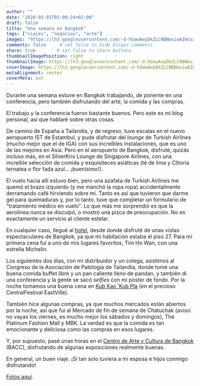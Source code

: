 ```yaml
---
author: ""
date: "2020-03-01T01:00:24+02:00"
draft: false
title: "Una semana en Bangkok"
tags: ["viajes", "negocios", "arte"]
images: "https://lh3.googleusercontent.com/-d-hUawAepDkZLCNBNmxiwAIWzsa6ZhmjVhOrRhm2oi7Ha2-W6vBVjhHlF_qAeycaiPnv20-DwZ6y4ChIyPj7cm4kuKoMAAhQvCU_GIu40Gn6eG9t9fRe6L5yOaJRDuQutWI5l8K0HQ=w1920-h1080"
comments: false     # set false to hide Disqus comments
share: true        # set false to share buttons
thumbnailImagePosition: right
thumbnailImage: https://lh3.googleusercontent.com/-d-hUawAepDkZLCNBNmxiwAIWzsa6ZhmjVhOrRhm2oi7Ha2-W6vBVjhHlF_qAeycaiPnv20-DwZ6y4ChIyPj7cm4kuKoMAAhQvCU_GIu40Gn6eG9t9fRe6L5yOaJRDuQutWI5l8K0HQ=w1920-h1080
coverImage: https://lh3.googleusercontent.com/-d-hUawAepDkZLCNBNmxiwAIWzsa6ZhmjVhOrRhm2oi7Ha2-W6vBVjhHlF_qAeycaiPnv20-DwZ6y4ChIyPj7cm4kuKoMAAhQvCU_GIu40Gn6eG9t9fRe6L5yOaJRDuQutWI5l8K0HQ=w1920-h1080
metaAlignment: center
coverMeta: out
---
```


Durante una semana estuve en Bangkok trabajando, de ponente en una conferencia, pero también disfrutando del arte, la comida y las compras.

<!--more-->

El trabajo y la conferencia fueron bastante buenos. Pero este es mi blog personal, así que hablaré sobre otras cosas.

De camino de España a Tailandia, y de regreso, tuve escalas en el nuevo aeropuerto IST de Estambul, y pude disfrutar del *lounge* de Turkish Airlines (mucho mejor que el de IGA) con sus increíbles instalaciones, que es uno de las mejores en Asia. Pero en el aeropuerto de Bangkok, disfruté, quizás incluso más, en el SilverKris Lounge de Singapore Airlines, con una increíble selección de comida y exquisiteces asiáticas (té de lima y Clitoria ternatea o flor fada azul... ¡buenísimo!).

El vuelo hacia allí estuvo bien, pero una azafata de Turkish Airlines me quemó el brazo izquierdo (y me manchó la ropa ropa) accidentalmente derramando café hirviendo sobre mí. Tanto es así que tuvieron que darme gel para quemaduras y, por lo tanto, tuve que completar un formulario de "tratamiento médico en vuelo". Lo que más me sorprendió es que la aerolínea nunca se disculpó, o mostró una pizca de preocupación. No es exactamente un servicio al cliente estelar.

En cualquier caso, llegué al [hotel](https://all.accor.com/hotel/1712/index.en.shtml), desde donde disfruté de unas vistas espectaculares de Bangkok, ya que mi habitación estaba el piso 27. Para mi primera cena fui a uno de mis lugares favoritos, Tim Ho Wan, con una estrella Michelin.

Los siguientes dos días, con mi distribuidor y un colega, asistimos al Congreso de la Asociación de Patología de Tailandia, donde tomé una buena comida buffet libre y un pan caliente lleno de pandan, y también di una conferencia y la gente se sacó *selfies* con mi póster de fondo. Por la noche tomamos una buena cena en [Kub Kao ’Kub Pla](https://www.kubkao-kubpla.com/index.php/home) (en el precioso CentralFestival EastVille).

También hice algunas compras, ya que muchos mercados están abiertos por la noche, así que fui al Mercado de fin de semana de Chatuchak (aviso: no vayas los viernes, es mucho mejor los sábados y domingos), The Platinum Fashion Mall y MBK. La verdad es que la comida es tan emocionante y deliciosa como las compras en esos lugares.

Y, por supuesto, pasé unas horas en el [Centro de Arte y Cultura de Bangkok](https://en.bacc.or.th/) (BACC), disfrutando de algunas exposiciones realmente buenas.

En general, un buen viaje. ¡Si tan solo tuviera a mi esposa e hijos conmigo disfrutando!

[Fotos aquí](https://photos.app.goo.gl/grdMujQEjMgb44gn7).

<script src="https://cdn.jsdelivr.net/npm/publicalbum@latest/embed-ui.min.js" async></script>
<div class="pa-gallery-player-widget" style="width:100%; height:480px; display:none;"
  data-link="https://photos.app.goo.gl/grdMujQEjMgb44gn7"
  data-title="202 new photos by Jorge Cortell">
  <object data="https://lh3.googleusercontent.com/2zhCLtqKZr5gPHtfgBr7K5vHgjNICy5vwiZlXBWNYwYECVLVoxfUvcsBPZZmiXDWjh6PdYyFmoP1g9O_MUML_Vw2jXPu1Bxvcukn2HZ0ptHvbqC4RJ9DX9K_Wa_361Pc9dnuNQZ_kCA=w1920-h1080"></object>
  <object data="https://lh3.googleusercontent.com/nRMZZzMR_ZEVALcC7IExCTu0gutSadzaAbiwsrMMiR-GMHKnh9TpeGyyVyAUoAJpnOE8DSFmYxeMcaqciSobDsp7bBPT-7T42hAnh94Ge83-TTUbkkBbc0JPCzUb3or9scAaWdBXRwU=w1920-h1080"></object>
  <object data="https://lh3.googleusercontent.com/G8LHvp8SYt3803UnGAf6EqVktIBuT0vPH6x41-ETZ7gdcfvs93REcLjqTMQQKvJFLKAwZFbO70hJnvlaZhYts4H9U3W0jzXAIVzUCVZm91PnxfcLrSyRA_hyuI0SYYvae9ifjKEhyrY=w1920-h1080"></object>
  <object data="https://lh3.googleusercontent.com/SkOUHPxBIuI9PkckQwBccLNqKj7Irex9UkKiasad7H_hJNB2iRmNLGYViF4IGFsX2SjIyNXBfmkfoTeTQ2griOSi0ULMwW0qooaF7vL422uMckSl6CoKdyq3N64D1JQKlS0iIUmEwMQ=w1920-h1080"></object>
  <object data="https://lh3.googleusercontent.com/H4nRBvrF6M2bWj6YhsLHanO_nzaqVrzv48pwSBe1PRv1f4lcld6bjwl1Gd3vdcLJuiYavfF0KDuXsRvkig5Iv1XzBVMcdjqEcHXylTfCOVTkZMWDcNRhCv2_IgXGcnt5bf0C0YalZ44=w1920-h1080"></object>
  <object data="https://lh3.googleusercontent.com/oVab9RU-oYl-DzuOHuqUUON8xNdRz3ZiwcwE31-8DVnBqxVL1bYp5b3foYHzR9NH9tSN9oK1YzF_v8KqqxnYpkDjcCyaQGZGB9d--5MQoSZsHPg3Olmlom742xRBO8KroLmSHKYZE8Y=w1920-h1080"></object>
  <object data="https://lh3.googleusercontent.com/bVt1nZp198zpS5RF6FnNbHFULyDJw0_QwPcqiGsgtr7O_YRb0T-nXpk5yOIp53L-wBzPHKIwlAj2FdHIC0U20o33g-GHEzqckXZJknmLAeuMk_f3fxa4uDETU0fr65RRtVqHFDiKyOo=w1920-h1080"></object>
  <object data="https://lh3.googleusercontent.com/2oFSHtsL325GuKrFrzOq20gy4-zsAxq3917dGI_6q0carmhK0pGLgm5xoqRKsHnhdFb8LW8HKEA19aQ7amVRD9qy7H20p3JZFL_aFxnypA_6vZIoMfGP08pFEWRlFgT_IEUlKesH9-I=w1920-h1080"></object>
  <object data="https://lh3.googleusercontent.com/cE53-5-imxs7sOu3cmoLrxz4nNYgpDfS-EizEbPICEqAWpQFzjnM9zjG0DJIuBCGuzwe57DOZ5YjEJtuNLQNuC8-6o0R6qQFo69JC9bX4GGqxYXyYu5-n4mnhErHEHv1ry2oGM25VC0=w1920-h1080"></object>
  <object data="https://lh3.googleusercontent.com/DfSUBi1InGLRhJM5kSXesRFbF6sfp_Kiz5ANu_jybMAuHP_TTB2k288quSBkfeRLVIo8Jw7gmvsIL_6abS3XKZcnJtTFmim3g3GDoVMjyKNRRJXZ5e6xAXjwsZddOLICFTJLK80OVns=w1920-h1080"></object>
  <object data="https://lh3.googleusercontent.com/05ufa82R3iqNwKVqm0Dj0hFQABO4wshSaH7ew0YIjUF-F0Q6FVubn3wkdA_IMqMmPr8YuCvetBuvkwefnwJvPnxIfKxtm46sbj1WlOBfZIGKLkyyaXPobjajnUWNBKmBdDtLqfxwJ30=w1920-h1080"></object>
  <object data="https://lh3.googleusercontent.com/nlBQJBOHxxgq0kx7g_U8UZtdCQFSiWFncAs4iyJBboB9kQALYn3XJPf4G87_A3FsYFHWIz7UEyN7tgG-0DdLhVnN1qGVwXvpfddzrZtYNFpXfgsL4WCC57Z9CcER31rxwEAF5hIB9Po=w1920-h1080"></object>
  <object data="https://lh3.googleusercontent.com/bbUVK4nZvsdSJX6ryifHnQPAcbKRwSmSmOsSLuLzbL0N4dEDh0tpDDLXCdthoLvX8qEc7aEpsecEW1HImLdQw8RMysR99RzvNJAUuiE7pyAIjxz0luMiodRvw0Hs8CYDS5dq0vtc5po=w1920-h1080"></object>
  <object data="https://lh3.googleusercontent.com/iZOHFN05UMD0inQvtsEbKYY1e_9QVz-dSk_mMnByc1xRWI8-W_GTplBvzxseehW6qHjWl2jEBoUzm5ZCitLTuUj1YuN6RS8aRRfsonBWBMOnkXvlIWWEyMQxPfhxlqjIX3HQdpxV-PU=w1920-h1080"></object>
  <object data="https://lh3.googleusercontent.com/9MPMbcg-DuIEjv4NBLaI3wZlplq8a_ZbI9Z8SPx65zbEweBsdr6CiM-igQS_DLxOpwBlv1v_l27b6VTWiWhwquJVBYj2te-l8ctgt9CTQQJ6fRxQbVkNgeZV10dQfKakJ1vH0EzZwzY=w1920-h1080"></object>
  <object data="https://lh3.googleusercontent.com/K75sg3p0ThcN6sIrfFXBgW8z8R9vKnu4g2_5w3Q89Z_ZrrtvYK974YrzuTkiTDUh8gtYStTWyiKGmneDkq42CZJat9ZxqqaAnAbWfpt43ImZGzZYBmdnqZuXSbX8coMGPpBmbDmcwwk=w1920-h1080"></object>
  <object data="https://lh3.googleusercontent.com/lGFLZuPSRW6KztcWk_AtgsUPKfWYD_u10kv7qDrqNm_vif9s6mC4zvqgpzhFtpXozvvMo9wXu3K_ClcYSpN93dthgWHESTtTj4vYGa_0xXaY0u8WxIkOu-JD1I9FnEg0avGHy9wRqHM=w1920-h1080"></object>
  <object data="https://lh3.googleusercontent.com/qSPkJvp1ZYQIn_h7slaqVwUnoREd6RLDHk9pfIwJmcIXDDFwul2NxWWUrH9KjzQgzY09HdCsKBGOnzGka3u4I4B8QoylObNxXwROk-qBHLPCpCZkKhlc-DUw-ne1yjX9PEJiiyjO3nI=w1920-h1080"></object>
  <object data="https://lh3.googleusercontent.com/C2rQTs47ErCn9yaUJVIgYKysfmUYv6zrOcnmAU2kV7rybG8N3k-0etvqALbz9IaXFzdjq57_fZoRO8TGtD2f4cpYMyPn0-NVbU8L8HwmFapYFOgDS20oCrigFe58jw_Eif0zbMF1lp8=w1920-h1080"></object>
  <object data="https://lh3.googleusercontent.com/oaReELjQEB2kXgOElShWYWGPpT6AWPX_n_-X4Gqdu_lDWtTqAIjScymc1PiAVLHvk5Uji2g1Ca2LrDJf534bJ0rGKfiyFcjRsj2AVlaYX7pKlYD7cmzdw8vK3k_1WHKDTEdT2EU7J8o=w1920-h1080"></object>
  <object data="https://lh3.googleusercontent.com/HTRX_nUqbQGemUn5BX9ehHSQ34PPvb_j40ZUIPUWWPwjOTuor-kWF6Y626Pbu4qgey8PZJVK5_Zh_aObPqgXYdvc-uFxEZCTHEd9RQ3b7kCb6ih0zW8B4dgRPRYtno0Qd4XdtxvvLVk=w1920-h1080"></object>
  <object data="https://lh3.googleusercontent.com/xsMZzegTixIBuSU0OweBzPqXdrt_baei58GPsptU9OEsrTr3Xna3-XcKkfVFCBX-kzWGs8JZylAgpSnGjwxgwX6fyE9U43kgI5bBkqT8GauVD2eBICDAXfe3tQtMgTsaFAFK7e8M4KI=w1920-h1080"></object>
  <object data="https://lh3.googleusercontent.com/WVKxXEsyFtk0N5U-hKs_pIkGiIiyrWzPhf9AnV1OMesQ7UaVW4tIY4_p-R8uyitxziguUZPEBkpip3iAh1iEDMmyIe4AJBMG05ko8wQc-gmIYN6pYAYvwKTdnMirLy_KHX_-Id2VIjQ=w1920-h1080"></object>
  <object data="https://lh3.googleusercontent.com/Xu7SoJ7vYXOYyfU_0Av8qiUS7cqJw88iIAqbXDJ6cIABzgNBiVmFvjnEOZ6H8_URnwN30iYkFnFYOdKWQBZiCsic0oBKW2PUhLlVem4hHKkiT5d7uCDky8G_UEBO05qxmbf6kI-Gn5k=w1920-h1080"></object>
  <object data="https://lh3.googleusercontent.com/kt0VAfO-i4NB5cfI7aEM5m8IguTsfDQLEtDJyLiGvnKwXCoNhlJKw2e8aRoC3hjH2waaXn6qi48uA8Xk5Mjo8CfVD1h9Yiijy7j8xkD6UZcf-mBEdpu7uaUgo5sBimERhnMQcuHfqJM=w1920-h1080"></object>
  <object data="https://lh3.googleusercontent.com/FX02ZYNoW-oHOJ9ptXL9DAlnN2onhZ5dnNw74mo29YNsyX7bSjrYLWnnXtd8ReBA7QmSpNTivZFmYLd3dcVDw8fln7p70kFEa1xyH8gAVCcG9XBl1EZjUF2Cy-6OepcxCml4R__u1hQ=w1920-h1080"></object>
  <object data="https://lh3.googleusercontent.com/PTuNzfyYKEhZPYGOKkSdfcfYiRtYsxw0H939Bns_hyUXWdWYBkleKapCdenuB-LkhAYiosEvrNKSM7c8QEw0zyYITAhvcO2BMYgm0bOEJPUNULHkMqcfR40ySIk2oCrBfG3Re3Z5r-g=w1920-h1080"></object>
  <object data="https://lh3.googleusercontent.com/W7MwnKTLuN-gYV1CQDzyjDEx1xkoOQvm7dmdOQtbZPiJe7P4NzkWExxq5CyW9HDAJUmGbLx1Vaz0KrdbeNtGT2J-GmS1tw5Tm2uRbHNgrhAbGBaArhnWJrczGfwYZIAJtmxndoeMQCE=w1920-h1080"></object>
  <object data="https://lh3.googleusercontent.com/yESmDpdkgbtRNnjdcDbhzFx8a1BqTvXf5FTvwhl_rbYsPAFdAqOYJMWAl3x_5vP9IVouWSlxY7YCUG6fKjwhpgU9PzQe35a_6THdWJP1iqyYvheQFuXJPeDvcClGn-uYKVzj1zfxX9s=w1920-h1080"></object>
  <object data="https://lh3.googleusercontent.com/NjK18eg0zuQ2DhBEHkLK2V0OM6XhEhAvtFVC9rTvFmugEuz0FS-cnFc5SQ6idY-_v4xu3k430DYGNRdKket7CnMBh28QkZ0IRIT7G8KQb39UG9nIE0TGw9ppVhGoScbHlAjkYPLxSEM=w1920-h1080"></object>
  <object data="https://lh3.googleusercontent.com/-A-UXn_qeI3OsWqCDeCTHTXZg1-5Q4bd7ZBBbe_DKo1TWoCHGxxUMNdFWojDg7tezAuwLBhfkbS6Her1vlW8Q_fI4BGOxMsQUAVUlbnbsCmQLVcHy_aVoarU4nDmSKeE3LSn7X9rgrQ=w1920-h1080"></object>
  <object data="https://lh3.googleusercontent.com/Lg7S8o34P2krS2-MOxw16KkcOnIPXJrfJvicYePlwn7kUD2G_F1FQfpGTGWThal0Dehg5POhfKyRK1GIcLDoxD1f8kfXOGZdI_J_AXBaycdDhdD1ikWPJNFElI9vMb8zqPz4rPvXqL0=w1920-h1080"></object>
  <object data="https://lh3.googleusercontent.com/YkH3-jYb84D6U6IwhmO8e2fMh3JgY1sEJZEEflR7T2w1ERrW78jjN2HPXduIVJX4MLbJfxF0FX98__7sxWTnhlOlxiajCG0KxBZ4GaK3pNWa59K8uAOc0XIgsVRLCECwiOvrkOb3_1E=w1920-h1080"></object>
  <object data="https://lh3.googleusercontent.com/v1ltTwrvB-J1u2NfioG5OKcNBmI6qmESxAcQVN_PCKFEE2xDZH4Llfk0f2ESVfYIc0D3vzaAaEqWIO7kpE1jDGDOoLe7R3z9Yc07Zv-Lk9FxQbcovHQRNddBvddKCyUWmiIXUzEUSpU=w1920-h1080"></object>
  <object data="https://lh3.googleusercontent.com/l3rvzzzWZ0PaBAQvBeCaptR_RPWVVT650IPOlBVRQPkid7orJN2_W0lD5jpccbJ_BSNgjXR4KVr6BiHtjuQy1I4tmnmXo4-TxqfTRcaw20uIun3qFW4OphrgjBGF6uzT-GTCQUX5Szc=w1920-h1080"></object>
  <object data="https://lh3.googleusercontent.com/Vy6q_TS3hu8d6bar55KsoT9_e1wamAdWT1VnBUDJaExAvDNb81iY95q4buAlP28HgoqphFxDI1e9Ab4uHZe4gnyKj0mIfM7NZmxcoaDJNRQ7JVSqIowAOrnmEVxLeJq_bHyOMKnVJjQ=w1920-h1080"></object>
  <object data="https://lh3.googleusercontent.com/J_kcB_rdmIE_cJFuxqAo1mz2cdgIVWsB_4g4VjWT8vgDqksluFuviV8_-os1sRMxdhj9zNpFD6jhHiH8O2P6GYXP_-RCUhqgqnGbGHbLZK6b3pkDvWLa9FsjLyp4KQNQNzqkgQxXB1A=w1920-h1080"></object>
  <object data="https://lh3.googleusercontent.com/V-GW_T-Tb1YpNFuLRX_V-kpOpztbe_RgPeew6eadSFTZdX8fmDTQReWMn0UaVO0FkQrsdFzIE3JgoSpxIbSdWduupqvReJvFCl2irciEOHfdgznXFFK4VeAqSbpKCEP3cQDekOE8gDI=w1920-h1080"></object>
  <object data="https://lh3.googleusercontent.com/NrvGYrTbVZ2psIJkIuOiajTlui4Vx_rrLs9fr9BSHU6rEIMgLB6H0as5avNYjY9b48b0RuuF6tCYtQ600mO8-8YJP-wHU6ifKHoNyQX3zOemw7aYYv8P6TrYC6eVhRuXh69bPQgCx_g=w1920-h1080"></object>
  <object data="https://lh3.googleusercontent.com/WmJT6CJOatSZ3CjlyLLiNneGiaKh1Qbexkt23HlCys6gPrlsu5E7aZPNNbg_qi7XEwDY4vEcaYsb0C-ycEC6uDdmULyVHmlL0o6k0p-x28wv4QK2SAdHU2eRuqT0y3Vf_PlKaivNvr4=w1920-h1080"></object>
  <object data="https://lh3.googleusercontent.com/4wFnp6bguxr0mdYtI269pwvDadrafs-JoJQK0eEyBFwvynrS8CMfmTm41BWOF3xz9j79WtT8hEbwzufmHGt078nMeOtTCHV-omxoTmW53vegWiR0yVXkITxBr1tCQmAaPzRMCiifMMw=w1920-h1080"></object>
  <object data="https://lh3.googleusercontent.com/W__hCP4tyEEbT7T3rTUocV8311XHjqhD-vSjSMeA7hu75ZoTw1R442yXcJk-EK63jfl3XnSxdAyFRH56iORVxxho8qUIR5JPbpfiwhYj46_dkk5NPHUxQHaDdo0-rhcTcGNDbhCf-2c=w1920-h1080"></object>
  <object data="https://lh3.googleusercontent.com/G6OAf3-HG4_SzywUhMdCoTnF5WqzW413YJrmU_b_Pry1uTVP_qLBRn8venMdyvxrd8-ZbkkpHaf4PY_abuu0ez7AP52X_MS1xkXdrLPpNkeLOqKcH8ancnAu9FNvwLpwxYwt9ac2Pno=w1920-h1080"></object>
  <object data="https://lh3.googleusercontent.com/ZkbI2JV10Dsp9dQg6ffsX7WgVxChOnplcgp6KhK2RXeN9Nc0anh8_5IgMpPB66efeFEPt5QQwmD-yEDRexw6LArKnwttp53JwC17W_i_HUIIuJmfIevgrJiny9bymE6ObALNICQINic=w1920-h1080"></object>
  <object data="https://lh3.googleusercontent.com/5EuWsB6SonUQLEh3Eilz0Odn660gtlNcP-X7uafBkC4zUyNiGqq0-lWrPQwy1LsTYBwvv3choOGXq8gYF-Cwo2dlqzNWAo2rIx75tyNJhE6K5Lpaszv8gNcKWYBG9774kb5xUdFjPyY=w1920-h1080"></object>
  <object data="https://lh3.googleusercontent.com/yr-3jd4KKwqeUx2gckuRd-kDaIJZGfn1bnqIOcbS5ko2YTcbHagcfDRXyiaJyRArpJYuD9Eo3k4mPsJ50LFxxpYuzUQ6OYd3YDjBFXtCJDG97NIYdRxgdraT7d496AFxe-xnMN9dpPk=w1920-h1080"></object>
  <object data="https://lh3.googleusercontent.com/-rDTgiPNE-Hxyh9RTupiPjcwDtBEvI6-SPec6_-SQdBSIzNhCuBglCmvCG8d6gUwS-j01SwiGqWB7ByKBOjs-zGpfRljz7t_gougY5m2RC-Q_Uf8WwWf5gBetqaPl3jsSLHY3Lxuo1s=w1920-h1080"></object>
  <object data="https://lh3.googleusercontent.com/JA8JOqf6PHvWOhvX6ajNIzDK5i82IZMUdL_38ff5HcLiwmtDcQtTopMUp24fowpjMqle-UshUJw4s6dQHErfcC_80r_hsykb_XRpnQ6cBVWy3phizj2aPz2Yu5Q7WqE-cjwwOddrI7o=w1920-h1080"></object>
  <object data="https://lh3.googleusercontent.com/-uvdUTfLIRbqZU2iJ4SjZgUWDQqCPDWydOneBaN-z973pl5ZuzyeRxX_G1cPFAiURWYQf_qHQ7HSZUGYaCUAeYH3mMvHsS4ygEuD62jPBocN6YuKDichLhxmZl7i2HnUUuZ83Os4UIQ=w1920-h1080"></object>
  <object data="https://lh3.googleusercontent.com/dj8ZxqS5G55lufc016gI_Ly-irutbLxvIEe6ijiyTafunkarnoa1b6oghXapUVkgXQRoOzHuhzVhe1F-eJkxQxGFDmD2-PYMge5nmLfMtiXsdSRldXEayqoiVpmbgWqeq_oaQ92bHvI=w1920-h1080"></object>
  <object data="https://lh3.googleusercontent.com/y26_0oZfmptB1Ll0i9KAPUy93RcCKa773KMXDyxu8T7K6U3Y2WpfU9mZUvlN2wGYptEB4BrLErliFpPnTpx8Acg3IDRz3mu2hnE10w5hUrD8C1tCEJYcvrjY-sr5xkoldZG8-xqFcMo=w1920-h1080"></object>
  <object data="https://lh3.googleusercontent.com/0mHZC3amfp6hioGUmgue6nAg9dO6i-HDk6hBY4x8V0KGfuUnzy7qPuPw8B61nAeODe9mWMncZPiIJhxjDUIk3gbl_kPaxekhqVqPo6C9MWR3eQ20TqmciQU8R2LrRjT0LlF3gO0QU_M=w1920-h1080"></object>
  <object data="https://lh3.googleusercontent.com/Ae3BGLCV8hPbvq-XaZKFElZ_CyAXp2XFUCgR1JVqCgrk2GhhJhVrCB8NOi0lgRgFOX7jYth1x-H22eSHE07RISYwWnqfpyJGx4bfUheViQd546fc3R7BlOnJxfGYj5bF1-ckTjOQ1tc=w1920-h1080"></object>
  <object data="https://lh3.googleusercontent.com/81z8xwVB1EFCiHMXboBZxmQXsgJol3L4Q35xRKPY8Z3I3Rb8i2yFIvfSaVVUk7AI8Mj_FZNgzy3cu4DXdYRhceDA0E9qXKGV0XLGMnf2i8XIm1AznAKSYk_quNuAliZrc-IfeEMGzqI=w1920-h1080"></object>
  <object data="https://lh3.googleusercontent.com/6dN_NZiOYdsttJrdGQOktj32k2KUp3UzdAFCte8PLw9GBPyN4bdWjg33xkkcdX6Khgstcon9bT-7iuevWxFA88_F7z1WuJqCEzZYDAkUNhqvvaK9Od5Z4lpifNbyvYOQSBqQsHOfKdw=w1920-h1080"></object>
  <object data="https://lh3.googleusercontent.com/MKDYVWfROVPEnFsc-VbhIAgvSmAcsdttEsb1g4tAIMfU720v9rWyShMozKG_SoAjduRGjO-yamimnAShjGojhu6MFF7Avjrc4d7JStGZXwhz78FlaBTTzRONefurD2v53xW2EKUOCtM=w1920-h1080"></object>
  <object data="https://lh3.googleusercontent.com/9lMnNEixtn3DRMOLOtJliRONQdKy5T3SF4Jbmh-mieOyZ5uQ9quJ3bMUXObHsIJArk_jFfKShp1nPxJTlf-kUOKR573Vn4t8MJlE5aKoypI1s1_bDybuIJ2zKzdCg-6v1SWEDyC9oas=w1920-h1080"></object>
  <object data="https://lh3.googleusercontent.com/zpjfuU4G9UujcabXq-fJKrHhzvBskYya7uko425f_-_K0TdXE0ufcb8tteBCXbI7dz2xH1gcQL-FNMTFp8Lnn8Q-uztvNR_5amxbyEvgvMoZGB9cwT3QGOR7fGhck4p1Ip0My9x6LTA=w1920-h1080"></object>
  <object data="https://lh3.googleusercontent.com/5ztx1WZWe1wQPDkhBGVGSMQxdSHz9cVTNqemkRTcytrUZsfyQOvHsFjivTAU5BFVaIZ9THMqX61qCS5liNJtitst6UOruL0Yz_RC82pVk9iQdmRb7S8Oilp9qG0JvvzGWMGYm5I7hX0=w1920-h1080"></object>
  <object data="https://lh3.googleusercontent.com/3PTc6Pl1-gKWpLiLQBACG_W9nR6TXggQrR7DIJJ9PSteKDqgb9RGfoDpWhPWQWiOIaKxnQwgl9ZL_jAUM7EZw9W9z_tQEpJu8lBfY7nQYQPb2vbK_jpqNOJYPdba9daNr7z67wG3UHI=w1920-h1080"></object>
  <object data="https://lh3.googleusercontent.com/9SHyGB4mD9qySSoMA9YD93lj_KHDN_E378-vHypK9hPRLsKP3rZDy-KSIfwX6C_OGcUu8oUFl083yekDa-ulpSDMz9dQFpBHWXH4nBn4JoS5lbjHEnirdpT7epAJ1DC7WYeRaCkq-VA=w1920-h1080"></object>
  <object data="https://lh3.googleusercontent.com/4utov3U9qEPz-H0RDFdjxd9iW0UwPMXhmRbk_B4eVtMGBBQASt-_9PWXqnjzsGkemQS04twBC6Eqrm7E5VAbtDWUu9EJpSuqC40lNu-W1uEac0rzzPy_40MY24gZfW6fNIf5-rGWVLk=w1920-h1080"></object>
  <object data="https://lh3.googleusercontent.com/KxuF3vIYX648mj27JCdpJIidcccyWcSZvbuBUUv52SS1JodHOdXsiX3l9yVwWZRgLJuiumPqB3WvduMVChgwImQpmV13k8Z1l2C6dP51bOQpwKWzhH2raO46dgH8EcBuRPe7-zwJs_s=w1920-h1080"></object>
  <object data="https://lh3.googleusercontent.com/Askf6k0kR6V90F2pFCzwdp9iYB-UnYofa3vnsHnEfSHdYpYcCfQBjZr7K-NZDCPhLUKE3kEPi9eKuEm-7-NSjFSc_2-IYpj4blz96hGj0zOtuYryAF0LJ9YMY7fJWr3tHnQiP76J3As=w1920-h1080"></object>
  <object data="https://lh3.googleusercontent.com/rTmEobiSmDJ4QmESzkAJQltmG7wk6luyyZnu7UNXTeR3hrAtW9DumdiY-VPuyZ-kjoayqkeBsjX93Y9CfVcdlSTP5MErs0z7Na-uVUL0IhoVIp77p168zmqYj_BIquREgRGi_93byTQ=w1920-h1080"></object>
  <object data="https://lh3.googleusercontent.com/hTjnPQTbamp9VRTF7ULD2GmDKYyNbuPsJWoBWi_pJ0ago997i0juPxPrdRq96O2feW9_dDiDk0v0EW8bhu7SbpTipwf9uofPqBek8tIZAcdgHtRii0DLwBDSGg0TWqzEl3WbiV_sJZ4=w1920-h1080"></object>
  <object data="https://lh3.googleusercontent.com/NWxD6pNzztCK5lRmH3_78v5H51Rji71XvMRXFFEHAqcvJkcGLiHZlqZQcZgPkgPJj8Ri7Ntp81PjhrczPAbC1ApnoQMoQOoZovNYK-_PQebesBhQb6T_DqmTmdL8nzUpNuGoEekfQLA=w1920-h1080"></object>
  <object data="https://lh3.googleusercontent.com/62BUDwGf90iGcT5M_scYbQU7MIGYyV8guuZtyYBxFtxPP8LU7Ljra1aLToWZL_7lAkn5rMjxjjPTS6Rm6z5anRzwttcJ0BRoNXqeZ_iruwR0gfWDqJMpXpTM0yy5lzwwavKmtJMXa6A=w1920-h1080"></object>
  <object data="https://lh3.googleusercontent.com/ZYzp5RWtf71SFU67uUqjBGLzc6cidG-S_k__0rqy6d8CUQsdzglU33L1F8it0CJ2gvPrOsyQ08hFGHXnBw5dRW3kivInMAaf-gW0jC89y6ieSL5siKisKrkMY01GZQqx7IwAjaa1Vgs=w1920-h1080"></object>
  <object data="https://lh3.googleusercontent.com/f9S-zkq1iTBZrtzJv64F19yY8UktrfrLg1yOCXQ-6UdBYXPvvw5mzO7AyYBkpv4jQ0R_ScjjvNeFzwt-u3STqMfufhlrF9rNi2t2MQ5rtJiol_wavn36AfHV4jzc5zjDg3QKfp7AWJw=w1920-h1080"></object>
  <object data="https://lh3.googleusercontent.com/q36P56WYSUGNLaMX0m9I6FNPmMEGXMODgJlQaxWvvDWEzu7OEvHSHs68wtatG79bIfzB4Nuffxrd424f9JquSitCcE3l9UwH3FvMZMFz561E7rxkMspoQEGZEDIVIwfhLgNFiYr5G0c=w1920-h1080"></object>
  <object data="https://lh3.googleusercontent.com/bB2Q9G8ID7VxQaVFoVznXkdIeI6h6TM70spbCuD6hBkAbuTtVt3fQiPWav_qoEbidBRXq6P1rc8aBaUe2x1fKccJUeLe9NchyJoYVe_mcizNQRNiIe-OtQ7V3qOb55IL8v-amGATH14=w1920-h1080"></object>
  <object data="https://lh3.googleusercontent.com/EJoTXUoSVLblUANBvTKEGKbKI7P00HEZTKKbv8WxjbXW8u3kDKeIISDqXosKesqmoJbTSd5HhH4yJbXJtsKZi1hoQUjUqirxpZ3n2QIfbFRew47V2d951PsHj0zCL3s6vTM8sR_wEUw=w1920-h1080"></object>
  <object data="https://lh3.googleusercontent.com/u98AGZL6jrY_ijpqFB37EYpYikifpSULn2WJPY17ANlDw3t3MDDv6m-naLBVwGWsxJiF5RXuOh4DJ9fjXEljSF_l3t1CoX8cO6T1yUnRixfgyHVAloJVUQSJgwNvCEcb2C8B7EBqUcQ=w1920-h1080"></object>
  <object data="https://lh3.googleusercontent.com/ZUNEV50dGCB0wL-BgFn77G4XsRpuDcliLbzvGyM5OVC1XNO6FHh_5f_dofzw_M2N5PD7-DkVncbuUYQJ3VJ3ICXJBf6DfWmQe4ENw6vyl6ZPaWMnwLvVe3P8lrbANkRM-fSVbgOZx6I=w1920-h1080"></object>
  <object data="https://lh3.googleusercontent.com/xVpJNflUy-8eSyUOXV4IddCPM4NbBJ1HkM7bS-YAyX0bXAxGcn2jIxE3REg3mLeFSXK8byJJKlA6emOtxb3uUI43oKAripn38L0zIclbkQ93SffPF24QIeUxDkdAHtJ4k69Cq2K9Igc=w1920-h1080"></object>
  <object data="https://lh3.googleusercontent.com/vqyOYcR_RxN2MLPrqjRaVGoRjolbG4wOPRpUNNIEW6-IpgNS0nDWi3nbDXgXtpVA9dpRCl-mnKbFjdSJbgL48Ene_lT878Tr5_u7xIgK0_vpXskRPW4oez9xu8vgzHGKpkWpii5xyxw=w1920-h1080"></object>
  <object data="https://lh3.googleusercontent.com/ySDsizR_aPb0wLRWWYvYiRY_YjNsuoLqbFLJZY4yuLHEtlfML9Y6FRuVn2BXdXy4YzSP_hJp-WJ8illKAR-h0q1bSAd6xn9GLGkIC_OoikegCNv_UnHxsom7w_cVBG_9kdfuUyjR5oY=w1920-h1080"></object>
  <object data="https://lh3.googleusercontent.com/qgG_ROsAXe_FQ_IvQkhoYJ8jORyrSAe-AWPZ_9cayQuy9NTTH0yk4TZ45c7ZFnXEqiMS1DiV42RfvRI-eiG7t2RlArbgta34Np7rEA07duXtCaEu6ZkKWzqrXF2O62W0VPYcw7HzM3U=w1920-h1080"></object>
  <object data="https://lh3.googleusercontent.com/Y3Xc1AAS5-GNGe6Ra5EKvtzlRGidMbry9M8RVr5rvHzSLQ9Q8tyG7bFbZ8nxt_oCHbxYKNBjbB_-ziaFGDVCSutqXPmA4WE-cwtRlozQ41qM-aZE9tBrQu23weFezbxpA6fZh1uRCls=w1920-h1080"></object>
  <object data="https://lh3.googleusercontent.com/TFxCcnbg8dS9-qfvVNJFEDMA1pd5gLaKeH3j4HcWayrJzcV7CXkTPk80QCrGPyvt0KBeaM4a_BLRZZe_9LA1KQiscRhxGBUAXiHuzX3jrplMgjlErCHoIC9XuuLyYIp-F6Ild2FyYZo=w1920-h1080"></object>
  <object data="https://lh3.googleusercontent.com/0M2mOyg6Mh7Q1D7ScWQmA_Jjzqkg7cr4HakHVYLb8JFSQqoekGz1Zr9VMOPOYPf5rqz_dcsHzqpoRMaAXSdZOOkCko6Xamcmpl5I4u9V4lAO6qeMh0nhp5sn5bN_5eseg-6P5V3B3XA=w1920-h1080"></object>
  <object data="https://lh3.googleusercontent.com/ZeR4q3l1KSK6T0x-_ULcss4vyQ8JYJ5kdA9VyAvZluhKSb9QQmXvqsbhE6HIc_SCJ6-MaZXU_O7DX18k7Dtgnmj1uMc-kn04KHnXZnisIcPY-XUYA7R45_pyuR8sS3hZMNlZeQKk62U=w1920-h1080"></object>
  <object data="https://lh3.googleusercontent.com/FLUGVRarCE3Ju2zNvyki5799FyF6ri2V1QGY70IPKsZDZZC8hXGp6CekzEoTHbDac77iVNR4RrUcJrt7ybTyZz-DBPS5O9CsCzunP12HWtuFhJzHlfuTp07mx9hxjetynbPrnR4TOxg=w1920-h1080"></object>
  <object data="https://lh3.googleusercontent.com/rbgjm5klApmGYtO-I65lkzNWuYWjE6UHgHQ5AU7RHWcullbvO9WZtC3YkXKDuS82RgxIjdwQj5LnZ7jcbbYhnELP_J8tWzh9IY3PEH3sMcqK32pkp6q61-uUb_tqp3wTJP1-IovkbJw=w1920-h1080"></object>
  <object data="https://lh3.googleusercontent.com/NOsfpVpIKjWyLpx7U8v1agDW_CEovyR5zOis8kjsEK1HWW4mJD-brSEE2enmFhuFCDj9jlBXX0SA4Qw6DlQgfBwKa_88iH7LozzSqmmwTOM0gehHQPoLOi8ropXAY1VmoSTSy5mJKbs=w1920-h1080"></object>
  <object data="https://lh3.googleusercontent.com/MeY1gOYtR1_lFpZtYajSI9i_871Pw58BO6iiF6F6ctBHz18SKCv9_6KWM5MGByhtsQ8IJcQE7h2vSwIT7k3U076djKxmeVHJQg4h8jWedI9ELdvJm-_WmU2dYcKpnAL7VAJb0yYToUg=w1920-h1080"></object>
  <object data="https://lh3.googleusercontent.com/8eJd-_y322PQlvsZlCNvyC7ZJqEeV75gY8FfNrzoaHQ5CVfUzfevaGSWZefAidzUtsK4kjGtODlc7LVBGpr0H7GNdBGe4VANcQxuKiWerOjQUhEEpRCR6yqjCQZ7peRtghbDjnE3mSQ=w1920-h1080"></object>
  <object data="https://lh3.googleusercontent.com/Br47kpYBpawJK218258Wk3kTLFjRDyA9bnDkE0hKO17ATPIa7Gf_Sm8wAKmuuG3ZkUxYQemUe980GG9lCGaZJ32uixUTYYCDxE_VmxkY3oM8JvmcIV5szZA3s7S_4TfEUYLtZT6Q3AA=w1920-h1080"></object>
  <object data="https://lh3.googleusercontent.com/XhAx_2_jEkmz8rZUY8dYNB_ztqVImbZgK6w2UbHup9twSA7hGBn_jwfgH5OiCBnHdwfFS4r7BnbYLrQhgC-vB0m8y66xP6pTQwges_pdX7ZW95jxIBW4NkwDRgRYEsr55bLm4HAirHo=w1920-h1080"></object>
  <object data="https://lh3.googleusercontent.com/_7qryVMDK2fw8DRxbIyRYwYLHYUxjg2SXnFlNK-Drsj5aogfcPkK2YGwu4DeqNelXsOZGiPrZXdiTY_mDgn_YqnJZenCZA_iEA7kUfiG5e_6wS_PjfAE74klGuutZIlJD0qMfCjEWnk=w1920-h1080"></object>
  <object data="https://lh3.googleusercontent.com/OowEVqVFRkAq3BHnlt8FE_qKHcZS8AQ4_2CLJrrXQvyzYRCfm2zINFv-qfk7mu-raPnHUrH-rB5kcJGFx1wL3UZqA1cZANBD6nIB3RVL_xnHUv28KUYrQqltk45Mtl0tBdw3uR8IcQc=w1920-h1080"></object>
  <object data="https://lh3.googleusercontent.com/gjFEVsHPo43OosRy4VMbv7znAEEUtBA521A3Sd7XLbQhzyCluQEkjSHf-8yOPoDV6U0Drp8mfI4r8xTkA32oei7hL3c3KBt_qYYB-hEg2jFvLAPJKVszhKgLvVwcXarpZaDavohhT2g=w1920-h1080"></object>
  <object data="https://lh3.googleusercontent.com/hPWzyqIwFMGqmo1Io0H_VRtx4bmI_JrxIxOeTj-XxLx8doT5MnfEplaQLqs8dRMYk11XAM1cRhfRhP-wIiO2wbwjQdg4Qw_27Gg7GE4x_HPPHxXCDbm9HMTwx8fFw9C1omEcp5giwyM=w1920-h1080"></object>
  <object data="https://lh3.googleusercontent.com/8D40TeHG0hbg3ZdAWveb6gUj9tYHWp9dISKP0-bVkYHt9xg8MIODiRNJV3hHqHoTsXGvccGNEZaLMEBw1f9-uB2NKh9x8dL_8XhZpZaeAARfu8dN1jgzG5RkPYLAjnmjtlJmDeicqPg=w1920-h1080"></object>
  <object data="https://lh3.googleusercontent.com/AWYKnMCkjydt08se7ehemeugjLn70cHHAcGv9MaHOW9iWIKmmelJiSUfl5esWot6TUeL6Tt8tURrTNaE4V8fPBfVfEImNxglNRrLpwLmDsQSWkiqxj57k82FDoPCZsKOpfrQVJ9wAaE=w1920-h1080"></object>
  <object data="https://lh3.googleusercontent.com/VzkWEkR_xptzU-TGiJlHIrnqhpsurIqXcNhIxkxsGk-vl-FztRMVf1reAEDPUbTlxFzAwT23tun_bOhzx09Iwauf-5w5M-CIy3mlQP24SoHIWOTVeFHsgxLzLvcUIig5Pi4I56kgFJo=w1920-h1080"></object>
  <object data="https://lh3.googleusercontent.com/z8Pcvx2Up7H4DwMHitOancrErBkRx85Ne2XwfFH3fRxMHvYnYVvOreOceXsbY1SZgSn54Nwi-RSgmFjjQygm5tyzOEldRWkiT_XkoW83EDGS1AMpyEifY9c8emWUGy8W89FGABz7KYo=w1920-h1080"></object>
  <object data="https://lh3.googleusercontent.com/PBnjowQUFU1sTRLE5DMgUX36ZDZ1lMk8vNQIghkGVVPhf-s5B6_owEqA3kzq-mT5Gqbz1ShI61RLscFjYE09uhE5_GkLae4I2-f5ayNRmIk445aHkcdAas3bg-ZHz8-Ni_9WPdG6YFc=w1920-h1080"></object>
  <object data="https://lh3.googleusercontent.com/yaJmijD0fUqvqV70eNDukKfDXuw6B3H4EuU1HlaV6b8dUMkdNnGVoYY8gccovpe6Ow-2K8W6y5_NIV-wxCaSNQVj5MfuxiYDmjQBCPFE162JayvZGKxsT81Y00VtjXqYcQtD6NHFBnM=w1920-h1080"></object>
  <object data="https://lh3.googleusercontent.com/2lUhAq0n29cAdvMp7JZjT4kc50oedYTw_FAeHlMFW99Oo98hyFbfcSLUat-SGOHO5fTJYcMnKRhcW1ZrwMDL3oscopJGfb-VhEm7ECeoQT04r7tBBfQZQO_e8wBq7Oamqo7t25QK7Xw=w1920-h1080"></object>
  <object data="https://lh3.googleusercontent.com/FNeWXgE7ESmqSBilu6IHuhpLTBN_E8wcRrXZ6YFjti-KmCFhkukaTnVAwsYTskYW3YLR3PBezIqXqgYVyy_H1WYyoCTRb0qCsHG69YvPdnO0HOG42hdqm2LGvDr7b5i0Ey9xuw9uL2E=w1920-h1080"></object>
  <object data="https://lh3.googleusercontent.com/BxCWjmkMlbI_4nkquys7G_i5cGIW-2L2fisTICB4FsuiNUHr7eflNTxMksSUph7XmX0kykGMOaGTOluezqEwjzCSO0n02GlJoYeYosZOPpGBECe9ChqqOCQrYFwc046ulC4UaTOWTfk=w1920-h1080"></object>
  <object data="https://lh3.googleusercontent.com/OI7uplqKZtMtbvX_yiyqlZS-He5PMi2fILSwjzWorqvMoT-5obMrxfQ4EdPQENiPg9JC2bOAZdCSvnBU5x2pwsry7O9Rh8tAwrcCOnEukY2q7BqDkFhD1KrtfcFfl96Qrar1GI4edqs=w1920-h1080"></object>
  <object data="https://lh3.googleusercontent.com/ano6FAfvGrlJO2D7hANEi4FfhrES5uqA_eUPoA7BmbYfGLTBG2HnpvWWggRUrzxFbtd5l6T6OZr8aFw5GybAt-VvXDAvI-O0tht3l0_uUDveIDycYcqTMIvUXXSAb_Pp3loI05Am90c=w1920-h1080"></object>
  <object data="https://lh3.googleusercontent.com/jgktWZV0H-gMzyk1J3y-wKRhUr0zGUFVNGevzhj8pIZurfTTerVzBg_SKrWCO4QLMBuxIpebPneDZJlcBGJDtEjtq5wsIzG1yMm1A-vSvCXhhgmNlaTEd9_IofIgZV3IhFycNZ2uFy0=w1920-h1080"></object>
  <object data="https://lh3.googleusercontent.com/u1W1xR2GfwhfvFzeXbwG1imBr1E-jJhS_QnbDGJIOzVarrRPpMpkJS0fric39weHVp1KRAnWV_X-zWs74EmgPNGfO-y0NIPIR9beKjln0LVqlar6u0adF5v4vfhELkXnVKF4YnrMbAU=w1920-h1080"></object>
  <object data="https://lh3.googleusercontent.com/bL1h5q5tU6pKGXFhL2miSy31t22Cxe3MP8k0Jr7yckdCQ4XpTL3evh2dq4kjml0S-R8S1cILAIfgFOsIBsVrWRk4j0Bo5uslQxDXEeVXo0FtQnNFr1yllMMkdYaImBSbfjFb342lw8U=w1920-h1080"></object>
  <object data="https://lh3.googleusercontent.com/u3A8JiTHPt-G3sdVVBr_07Oy4KAKCWzqE7S7Nl1_a76RmfSUzeRXgvKrfLQ-yz9155dTa13flxVKEyrlrsmJeiD7OeQ8c-TOCdMnJwI-HwcLqe2qGlCf3cIKIVdV4PBssCkBWAAicks=w1920-h1080"></object>
  <object data="https://lh3.googleusercontent.com/PgzaE3XKb2NNYKOs-xZSmFq8AFPnzovqf6PH0C_tXNOTTtu4yHrH34dJhB3oDIAEOV11YNFR1HVpsQH9KZUEuP9fM_Xto7xwynTbcnW09mlR9NvPKYLATeIzRTCPny7uWopFHneFAa4=w1920-h1080"></object>
  <object data="https://lh3.googleusercontent.com/BcXNBejcEWumoUS3Xere4PmAC_3Xla5WdBcRt2_QUSg_QTNXDs2VkklmzOzA0bOvMXZ_BL1dQZtB5hHAAQT84NCK4W8lCdH3hNAGF_u9AHztgNqCjQOZWM5NtTFZkVLP5V_L2a6I-m4=w1920-h1080"></object>
  <object data="https://lh3.googleusercontent.com/W-FOeB-9edEJY9gfAyp_PAlXc197YvssN3DmCh5FHQddctoTxq4VYJz3SedWVQmBUUAUe2KIWGsbNIQPRihhYls3yw1In2VNhDNe3nYhPlr707njkdk-Q74aHYRSev-bDzBoX1H1tQ8=w1920-h1080"></object>
  <object data="https://lh3.googleusercontent.com/TdZjQFkBw7Mq6es2JfXApAh0DHwbJxiUaAtBpym7ho73JsluJcS6_8qwEk2F4-DgtJlNgy8MTJM9nB5phM_sYZXQuuzbY5GExzTY_kWZZ0t3M41Tq_offXSrrTBXI94TBtCKed64uVw=w1920-h1080"></object>
  <object data="https://lh3.googleusercontent.com/jVG8yfciWuekkysimU0fTaGZlMy5vzVtsiihAUt0QYprwxzDqHnXDHj4CYJIw61ASiqHcEy73PitbY9OHCU-bjK7EXh4YvNt60lKN1PIwWQ2H_ZNDU7EsGLocQ9-Bq6h0Z3bYdPAe90=w1920-h1080"></object>
  <object data="https://lh3.googleusercontent.com/2EwQ-pZrxpf_NCWrUKdsqSsQDiBBCipfZnKT53FtUVwXev5h0QFcnCwFr_d0gfZvpG_431fnpmOfWTsfC9h8VJ9bSRbOD6sCe95uQf1CsJ-FiK0oJK4DY_U3KhEB34-HHDrruprFznQ=w1920-h1080"></object>
  <object data="https://lh3.googleusercontent.com/n9JTX6UHqYty1JqIYj_NamrtDPjlAD_xAXx-zXKzQnoTOKJZH0FmZv8GbSQOtfmwL9tLM2YqWRp7cKFq3dj8Kf4RfZC3T6Rv1fuJz-r_VhBk--pITt2-EuEaJn21_pqbwoNZtVJbqr4=w1920-h1080"></object>
  <object data="https://lh3.googleusercontent.com/2u3JJ_G6FWkcn7N0lzONQ1wOdU6rCeabbLQhLCrSM9LybBHnUZ2h0Yx3MHMOx2wUobPz4bCPtAKtc7QNxpDclik9Yk5WxTJ2EVBqYT_PKVGUJPqkTPbjG-TpSaWjxdPlDvjHJC_9yJw=w1920-h1080"></object>
  <object data="https://lh3.googleusercontent.com/QrhFHyq7dMbTR_iXBZiFRLC-h2pWdZayIIZn-Yeykst1_P52_RXyxySwfujRo8dMd87J_unrW5Fb9vpKwavsjs97tYzxI1sWkehbW640ts-otxD2TkVYS0mU8KwQ4jBUmBHVkNdr9ps=w1920-h1080"></object>
  <object data="https://lh3.googleusercontent.com/xCgosFqtt-hi9Y1o4ZlqXx8hlgDJYG8p2YLthQsPi0gpnrnLJYL_UKj348ZcU9p5nVJYPhQsaaPoFfaaAMDLM7RDD42AobA-QXL0fiaGC-q7F9qLisBrM9UXuWfFGOkpZaZvEnAPSz0=w1920-h1080"></object>
  <object data="https://lh3.googleusercontent.com/KdqLUZFeiX3d0PEW9MQAEQT6W7I5Ye3Y4Sb3zf8B7S4mkYcakwLysj61zPUh5-ZxHfy9Hc7_AEV8y0AUbNUYQAaWPdgRDbuwPTFXWN27_GvMuFSeDwma0Jzt1A_OmAoflIB_qoKGeBs=w1920-h1080"></object>
  <object data="https://lh3.googleusercontent.com/71omYLHa-XE4DzKWG3qqBXh1ZF7HQ3XB7ZBc_JOCipdvchwMEozc4v-uW0qTZXSCLd4seh9UWvvFkiKx1IqSbPN2mChaZIkOPKFOLyVW4R4WDQkIZ_LRo5rBUfWxh_onZ6Usiv65eCc=w1920-h1080"></object>
  <object data="https://lh3.googleusercontent.com/ApAykLNkT9pJ2q9l03J3Iz5zQ7s_1coi6JhWOJlt1xXGKYQWCEFkOp8EpYTbAEWKBI3uIU7rjV4RWm-y3e1BjI9gPafwGZejEuzmDIhcAbEC2rDI8dID9Xheq0RLeIK_4ZFSL4jhtuE=w1920-h1080"></object>
  <object data="https://lh3.googleusercontent.com/fWfeDWJKKYHK0iAwjmktr8uEBQe7mHpTfKC3Ewg1jdFdoCpxCa3i7CP1Tq9A_MVMEbk9st_oi9bP6LRFV02TiVhqootSAFQ3z139dvj0MBuE1VF7F0Y-q8dYwnc5AEjeGCgU3GGkJds=w1920-h1080"></object>
  <object data="https://lh3.googleusercontent.com/XuqDMYkAOBxqp4XvwIL7GQ0pu32M2aECiSMrbjtDhdqgmEAAwb1YoKR72b2nvMNoKD_rRbUhbJflCN4e_zwOppqtQL02tI0sJinhowwRxv4vxMvgDXPeTab56SkPtTaYg7eV80GbhAQ=w1920-h1080"></object>
  <object data="https://lh3.googleusercontent.com/pQfP0WJD2kAvmXW0JVC_KsAACloiXg7T9E0O6ue03Kxexto3Z0Z--quFgZnaosExJKtrt0f2U0Ph9Tif2WMLMu2729badlizvdPKsAfms3as85KEN5JwLb0hZbr8-Zk-7hZ5RrzW9PI=w1920-h1080"></object>
  <object data="https://lh3.googleusercontent.com/VDeSrmgUaRGGoXp1qlL-JDwdN6V5QKQeqCraqdqsztWCJ14wDrKnsZeeYWkP6DidI6K2sVPIWDaaE3AH76_sEPGQwTHL7q_Vovspzdd3PyTuVqIzJEAZ5JGQRIa7NDW0uEwTm0KS_Kc=w1920-h1080"></object>
  <object data="https://lh3.googleusercontent.com/AK6u_scSwWUnLUSbdwubRpgdCNtfeDpABgW61I4a_y3sARAaR13Mv9ijT8lWOp2T1B8K2cgoyebflfXmWOc91PiMq6JUfYCWEgvbFv14wERTk2tAfP4fVXRSDwfjHqx1chdTButJ86s=w1920-h1080"></object>
  <object data="https://lh3.googleusercontent.com/J8t_1YRHSVjhPGgqbPlRm53rHoznSZg3DvHUfmL6S1E2lq4-QbViOX1vo2B8AOKDoz8LOrkB64yvWbtl9ZigS04hKN7U2HTqaUHyMHWCGbxt8u3HEoS6HvX2XDWqyqvDS0tYyC0nvGU=w1920-h1080"></object>
  <object data="https://lh3.googleusercontent.com/syhDuuN6Wz8wLBf427eiTMoeJg94bGU3Jk2g5J44ZKR1hdg_kZgJg1R5poAvdkDdevcafwcV6T3AVJrTVg8ID0BJItYYlecegFQbmo9ya9QKFdYk-ktvulET5Si24n1D_nIiOf-PPcE=w1920-h1080"></object>
  <object data="https://lh3.googleusercontent.com/zNvX4w9Bo2z0KsxbcdgiwM987yl-chI46VBr5a9INIr9Q6d224crTOayBq_EyYKLh8Ob-mlQwkI_ssfVnU_f5RemA7mX_9UTgTKGL3XXTMlcpZysdp7TOEgYcMUHn8CIiJH3leuUVkM=w1920-h1080"></object>
  <object data="https://lh3.googleusercontent.com/Psj-TkFcG23Q0JZslazCroGtlVEf-2iaEs_cfv0iVaRetxOAoXa7Bax4d3Y9_iNazp6GoXuzVfZaDRGyj2EIqVmNRUEg6foRyuEKjdi1yVoDZHd87Qs2wSqiyeNKFMT86hZ-Yg6ozGA=w1920-h1080"></object>
  <object data="https://lh3.googleusercontent.com/aEDIbK6Fgviasx1OrWSyLs3j6KxZKa-K5ssMoPTMm2bhaDKUGMGalZZ_jUvzc5fzTGWpJM0yZxgKoRyNhPbgVmwW1hCMClvmw7LPyC_OdNB48YtNAq9_bVtcTyZ1V-g2l09gmha4NEU=w1920-h1080"></object>
  <object data="https://lh3.googleusercontent.com/IjY1Dp8AIZcP_U29x_UE2SbPyPlyQnLR-OebzIxW0uov5BU7k1AOO-lw5NUbfQZicqwIa7fl6dit9j7h9FmeBJO-OfteBagNa4DYbud7ibbCtzSw1G5H6AOdrHKcObUayhKZb2hQMko=w1920-h1080"></object>
  <object data="https://lh3.googleusercontent.com/tFNPhcVg8whRsJHDoKXUZWQwGYsZqp6PnmO5in-8rGYX0acW415rvYx0yL1w2lA84bTqc3LxG2yjF25cYHkeqxFKalaOrRRAWWOvbhfHP1n7JXvJPW-EVO2zHc0lqBae35ylC5bn22g=w1920-h1080"></object>
  <object data="https://lh3.googleusercontent.com/cwOrmeIsJkC_tcEpKeSJcPtJGRfor3NvnoXEdwWd0DA6BC_EMXUHCdU5JVNhMTaongcoRz0he5nAt1jz8wmDShNc0UEXVl-o_KYMqem_ifyraSntyXMsiKZnELXysv4ByE9syBs_Xmo=w1920-h1080"></object>
  <object data="https://lh3.googleusercontent.com/ZOKeyREyxh-pRJpmyHIhAhjQ4an2CA_Do8L1fZBCfD5NYJOhAGfbrX2ur919wzipgpyGRYQf3GyAKk4Dg4SPRwmKzShcwNx-aze-xC2gUYCINtOBxf1zCKA9o5awr0nfWV9i4NJeDqQ=w1920-h1080"></object>
  <object data="https://lh3.googleusercontent.com/38MqOJNZmB_eTfEi1a_lNVcf2xRg4_uNHRamuN3gT9f5RDmgbaaGLwqbtuR3LXUROsY2baifbGlJ1DHOM_F1cOY7TGH7Y5D-82oCWPqMa2g52fDRyipQe2-b6R7k-eWuxY3c7h7vBMc=w1920-h1080"></object>
  <object data="https://lh3.googleusercontent.com/o_eGVGKqfeB3vU28YzwUpwkkfn9zQEKNO8IWCFmrNw328US95AFGthBu2Lqe9IV8iQSPAJCvgRO-EMVZISrvIZsDCvbIaFEkpJc3XdWEvnOflnAuWTVg8Iqx2oM0cYQY0rz0mopQgBc=w1920-h1080"></object>
  <object data="https://lh3.googleusercontent.com/uiS6cEVAxMEUnsKpGViqoHs7ItAtSxB9kKFsg5hBPIMCEaVEqwxuGXa5fjTCK5n_qM1PwcPXyiiLiYdJa8yG1DZmxqs6ZBRQm2H-DrbzCuKBDKWcJzOi_Mpcp03UnQjWSYgp68dHeWE=w1920-h1080"></object>
  <object data="https://lh3.googleusercontent.com/dkACGHaC5PPNfSzfm1OtEly4_-WQN1n9-9PjHfR6UfkykmzsJgvChbtZI1WOqCeqb0P9LezjidGo3eg4agEZSfU3Zslje1qwulubLH5us-yMPvE8UiJcgXi4ueCQX37O6rsszhKvIOo=w1920-h1080"></object>
  <object data="https://lh3.googleusercontent.com/Dys-i3K7IHzZZH_StmgBG4p87iUwLfiWB_a376AHImcdCeF0g93mvj5KsMAF70F4Ot3cNZrCB9mHRKpYMYMpNyxKfB2dgf9TpqzOLO6t6Qc29jxk1eeyezMCAhp3ndV3l52PPf86D_w=w1920-h1080"></object>
  <object data="https://lh3.googleusercontent.com/gzAAiJYGiHV04VN-yXOWBmRHdXz0jr3FzT23Z22VoxrwbgRb-d3ogMIb-tnhozrNAtyuXiHJLQffd5njRf8JqNlyithLiOSL9CHhuSSWDgcuZgiIH4B76Np0ONs4z2KU-lfuHFuEw_U=w1920-h1080"></object>
  <object data="https://lh3.googleusercontent.com/Hyrdiun-bkKUwOVnYGjGkJeGSjfI-lzbLUMtDctb6ROaCZpby6bpW0tEV1eNpnXtaJ_FAAMGRlmBAe--LT7kESbrr-QF_Sl4ZJtWQiirbNmk-GSvoEFPgf67lcUhUDwOpKrr1dhsQok=w1920-h1080"></object>
  <object data="https://lh3.googleusercontent.com/HB-Q-7iKbu9Y-e9EYGG8SfB_vhTrDLKXkgDj35D_ckxzFagYum9dMyTs_lTosn8mzmjDY8NuNQNmw-7CVdA5ipiDHAttszkXQ9HdAvQJYzqb-O3bBnxHXLXarwzAWdxn44vXHn6dnBQ=w1920-h1080"></object>
  <object data="https://lh3.googleusercontent.com/EoHW-qoCh7cD63z9KRXyKM4AqT9x036WMRalxXH8qonAM1gR2DU0PqU118-EtdQKiLrSHzEXCCFEqn4jnf8_toUmliGO3eWM7mLav5cJ2gF1DOz0F5UL5Y8IuT503Q52QjNIBHh68rs=w1920-h1080"></object>
  <object data="https://lh3.googleusercontent.com/p-5bcrWDvmzDmP8bT4XeWCE44-voEwjIGqvMg8p2LVEcI6loI2EI5rv0x60KYjRelviNrNeR4MwX98aJ7tukhVJWlZJXbViQ7DYxGKsFIX0c1bBqOWYC6C6cF7_dQiQLQanbH4G2xvI=w1920-h1080"></object>
  <object data="https://lh3.googleusercontent.com/sJTiGrPI5I-oYf4ZUVC9Li6pXzAfWk8wLBfXks856Ll1XHo_J7PyT1KfCrIzngDwELgon-ZCps843heKeGSoCo4smZWDYQplCvHjCX-8LTmFmhC-5VfFPKfldpxNzSTzw9RpGJbN7w8=w1920-h1080"></object>
  <object data="https://lh3.googleusercontent.com/oW0u5jewayih6s-IWTD32IzZncbEuk5R8u9hnoLGWfxOIb82pXXC7OT9WNR3Kz6bDqaqM2gc0nRkTeYlF5nVTgQnp_r16sPW7EKU0y1NzWawlC26E_uUIGQw_zsOoT2HvfPWJM0LlE0=w1920-h1080"></object>
  <object data="https://lh3.googleusercontent.com/Zq6jUsDAJmGImigdOcmCow7cAXXWLQ_PeF9pJtWYgGqq0tn8Dx0KxP2d8T7adESondP-rAzWQeUrnT9yIEh3jFR9qeZiBXfMTDGlnC8z5yd6wXT62uXWEh-BRiofOHqlGC1Fz0aCxcQ=w1920-h1080"></object>
  <object data="https://lh3.googleusercontent.com/9_6fGMDg-iagRH2n7KLkyzo6EofpYp7iVths5iQBYpVjFM01_IRR7pFnA7P7o-KrLGXvLx_wAwHyR157Uo6OD7_YSXZYu306Ioyih4rW0hg8MD-TGKY56lUEnGYU8-7N09NPEi_Rifw=w1920-h1080"></object>
  <object data="https://lh3.googleusercontent.com/TZbuSO6NxCfbcVWjNwKpPWGApZ8UaJcfKg57Kxh_rnzLPZDISBwTfoVB3mL_8J-xISQF7-yq4dLrT2qBot88H2myt2CPRk_98Al_JXWOb-YcQ0eQpbcId_kH9i-Nu2xCXtllatBDOnE=w1920-h1080"></object>
  <object data="https://lh3.googleusercontent.com/mz4Lmo_c3bSci7fbVeuyDx0wyeATto57Hj7qSpGmnGRZSPxNQVHl9j7Gjg-1gfvG-AZmtjBzAqbzxuiOXXlwAYpQo6DTlZCwsoXEFs9dybDceD2Ii4GYeTFUilT0B2mA7RwfzCyYYTI=w1920-h1080"></object>
  <object data="https://lh3.googleusercontent.com/KW_Vhr9Zf7nZUp-leOLSBwC_htctAHd7JRQ3FsIxd7i7R4FLk68BTL-eA--rgXF3EwMRtLjY2Ka4_K7C5eFE3jyTOt53X6JxwbRanNM7sRXFugRKiqlBPthCPqe3XkUR6qkXnl8Eggg=w1920-h1080"></object>
  <object data="https://lh3.googleusercontent.com/-2z4N5vuNMuTbk28695-XoqNFudOGa9jJJJlfwk6gnjL0FKmDRIy8e2wEycEf3QUQ9GrvXOyI1BGjxgBVaP_-3CzcYAf-VfWx469waLhbGRE8aSQdzoFjJcCmXPDyi994cyJusvWZ_U=w1920-h1080"></object>
  <object data="https://lh3.googleusercontent.com/d8DsWWM-Z5udcuoDz4mmdhrgrNNKZ_HAyKBVP7snv-PpI5pwPBTOG5RCscV1qLuFJ3-oeGIiGYtBGXg37sQdNHzDRPyeLDZkFK1LcKNtUHyvpPF8P74KWFnOBytj0_4AAJ0C7Ra4vck=w1920-h1080"></object>
  <object data="https://lh3.googleusercontent.com/TkZHnWuXpZW_xIf5oA4-qZjlFLBm6i08dzM_cxc0A3f9KtNJe1hdJ4oHL67jXpR338tTRcMYPOggc6ZWQII27GpwydMkJQ11x8xvfXXBwH9L1vhg8L_1Yh6OqUXkY_zBVCcvADufrGU=w1920-h1080"></object>
  <object data="https://lh3.googleusercontent.com/b_Xb6ChRQHxCrRjqIld_E6UGfeO4vxkhpeqRTyy4m4YobVBb2TSN4hNaUewl8HccRydpLlh-Cw4iYYJNcjXKsEbTEX7xtNKNVC20_BVl_ayt4VBGFLmTtS3Mst65D9ai8DS0COmRRBM=w1920-h1080"></object>
  <object data="https://lh3.googleusercontent.com/hWOSKGYGfI1mpFoII8OS6EZW6g-aBeFy6qoBKdhbMb2Doo3kb4CUdoWHDiGeE1CgdtJeejs87Hp6R0WJe7bGUVfqC-MqyhoeVmks3TnPW3FVL68MohnWJfAnMoh-S9Ic5l9hzWJGRuM=w1920-h1080"></object>
  <object data="https://lh3.googleusercontent.com/bxySYkLLIYTmuYo6xAPLlqvrcB4zZ4cmgKUReSAzfL1AtOAd6UKmUEkaYHHAaM_-ya1ksCrYliEXXSWfv-dCwZVaYbqsVXuSgejwSr9GKFJcRhCXNqDmuYDutW5IM7DYjlZ-j_XwWcg=w1920-h1080"></object>
  <object data="https://lh3.googleusercontent.com/1EcTGeFlL2KrRJcOKQxSlHT2nvwVYF4pmMgFjwVp0UXI4dWpVWL_ZDkwoPZvbqXEPX0ms9CdbbxVlBBX28vGCNaLAjFAr_VP-rTovCJRNQxybQqkMjzQ5Lv1l5-5mc2lBujViL4fbEo=w1920-h1080"></object>
  <object data="https://lh3.googleusercontent.com/eJUhrRwW_btd6KLnKvt2mPZPqJDBnJo4gSM-fap69VSf-4ELPEe0KKT60PIrs8Egc2Knp1znFCaC_o7zfs3LHiSpp9qOKCsYcca_NgXdRc-n9HfLqhS1VIit6NP7zKUGnvYpZQprXvc=w1920-h1080"></object>
  <object data="https://lh3.googleusercontent.com/xOFhSdHKtXWmy7ENdbbwDdcPHqtn7BbvrJ22BIhxwr_Z1fBZlbEKlvEJqUBFUZ-Ft-1RDTzc8bTeSRyhUSoFIOl-Leyv7nSPGm4syZZ1R23fZ9N9Va_Gf3muQLLiCbxV-vxFf2GsE64=w1920-h1080"></object>
  <object data="https://lh3.googleusercontent.com/Pi5x8ikI8IWkg-NNBvDJaFrLnohiYhDHFiWiS7Dwow9B6RG23mUV4fG9jdJSmEs6470g7EK9AvGHkpwkWY3QAehuOiRHnCB7mtV44LvOIUpjMeKpPVmIxMfKMoAO0KKisWOlmhW55es=w1920-h1080"></object>
  <object data="https://lh3.googleusercontent.com/UVeMoZs_GvzS2QixK8gYI8BruU6Ux8sCTrmHKPpiQxb31w8-BLWEBykrHUS4BrxCwRqzl5ASs9LrV5w8V551NF23xvdw1BkLDvShoou1OkCWpC2i3mwPgA_4IllH9zehCpwxooE6zTI=w1920-h1080"></object>
  <object data="https://lh3.googleusercontent.com/YapgWOMx1S2k6gGuscfWVrSzLR4oL1pKq6-ZwjYfKEQFlC0n5Dye-It8iWBHFVsHY8EMKSZeHB4A-fYy58uaV5Ii9HFElJfjAvdEul8GYHRrXhWIfd0TONMzzXDQbXCV8CRSvcML1dU=w1920-h1080"></object>
  <object data="https://lh3.googleusercontent.com/-zj4cuk_b5V4M07XpPq2pQfL5A8kDdW8d5oBbwGkBycUehV5eYPOiZGetwrlimcfdvCddd8Q8tebHVx2VFYsyjzRga_-oeT08ruPh9XPgDIKoIWTIVMSpqoY6GKKq2TGzQomHKl0RE0=w1920-h1080"></object>
  <object data="https://lh3.googleusercontent.com/GM9of2TwQunuyLgB14V3jOgK5M5llSo2ZA19ydsBcZr4JBur09hJ9cbuhK05djBoQczupGTnG1idKJSWLz4uuyr_gUlEri3S9Ub12w7I9t8K1f0fNtGOEcBFQLXtGm4WguCt4UIjGiY=w1920-h1080"></object>
  <object data="https://lh3.googleusercontent.com/Tf4kycP560LAF9bwCOrznj3EHY6V7498Pu7vI6zd4vkdoqbQ_jqBRyHPfb3NYKKWf1ghkaHmEzCrY3OeGSlyQAuUIL1Vw236y7dbhmeXuOGdcxZpF-8-ziqeK6CZbzNfKoqgwQOD_4I=w1920-h1080"></object>
  <object data="https://lh3.googleusercontent.com/zyAQmnMyMfN_egmDqKLw3x75Sm-c7sfLFauXcd8e56ZPcu1NeRYkf5Bhs8ArBLuSzANj3H0FfCjS9CzOfT3TCR2fGgcC1Su3oEgwC6ZgEkqAPyWL-x0ZvZB2QwRz9npSnfEOT1zNEWA=w1920-h1080"></object>
  <object data="https://lh3.googleusercontent.com/5_g5IyJHs3IIne0gheGjQjARoLnA1IoK90AOlecKQ6nEUxzFKMQ_YpIKeCpVNtWH7hnUlY0GwErQ-CBtai_KVfMzua2V7fItVd21y1dI6aZ0ny4uKYupJDxXQxlzIfMeJNoTXWqlyfM=w1920-h1080"></object>
  <object data="https://lh3.googleusercontent.com/iycMmmA2wQLDnLilaJ-yaXh6RdyVHLHxbHVsJDvXLx_tZxCON8hMgNG6VIEhQHlc3NTumWFP9ro4y8GTU5nkqUjxj5R15zWQWn5Xs30HdBagfxHyMRIV5FUnzKyiks8o549ZJ_zP4L4=w1920-h1080"></object>
  <object data="https://lh3.googleusercontent.com/Kj50_UllVRsnfkyI2sMKNwyoURNo240N8BjmyndgIWRkwMIt31N-F2o_QKROX2j9_5FauGW3NoHze6RbpaOxoDHUwvbOKWHyze9koq7BdpDJfLZKndZlNf8ChpSNFa663-o9LbM9Pf4=w1920-h1080"></object>
  <object data="https://lh3.googleusercontent.com/BWAVTZEqHI_Xerr2ziNRU9uC-Hclb1phBQiFHmEATACdDk12yLI3dQuVarKZXUtaBwPAclIvzL2keJNLjycS19rZY8rI_rq9mRgRZPWGAJyTfHk4mjDgL1ELaOGRR23vXPsRLyVQ9Do=w1920-h1080"></object>
  <object data="https://lh3.googleusercontent.com/b8BKFB90jqxr9WVuK5bu-AaHyfxSBiqYsYYrHGo6a47GOQxF5rkYfCbA0cAyVtD0RO-dBaEPdQtro7O9CbmewhQR9D1FLCFHU8sALlbQxzBpCMd3y8cS1YBK_5Cx32LdGwHvDEPBfLw=w1920-h1080"></object>
  <object data="https://lh3.googleusercontent.com/HNEWdRkKgWAS51-nWNYUHDsb5C-Z0AmBBp-A8AUv0tXXjuVpg4cmsGL3ROCPnOOM5cYfqZsLJBKHmO5M8Yjc_FsqRqLyoyxDB6R8JetcSs4mllyIIy-5dAlAxDCod3j0BTI3gHHaA-w=w1920-h1080"></object>
  <object data="https://lh3.googleusercontent.com/RPdQMAeUN8uvacQOKdMqSuQ-xjfngbKSxLlArbwAKJROUZ7IGaH-H_cKpWpn18VG5a2L7EI_ZSC4_VuS23a_niF9ICYSduNlXEW14Ujiz157jvaPDiSDK_hyUy-t__i8tpnp4hMDEDo=w1920-h1080"></object>
  <object data="https://lh3.googleusercontent.com/DpDBBZbQ2bppYhm6WyDmHoryj_JZhon8sk0xezBoHM1KESD4tMv56oc9oBl5bIS4hG9qy2LcX12pNMS4YbRUQzIpJWijm0_9lt8PI-87nTmcKmBm11dlF-9Z8TgprfVSDdKsAOS_Qig=w1920-h1080"></object>
  <object data="https://lh3.googleusercontent.com/3HF_qYgedmazsjOLZjXneiOpP7q1a0M59IQf1myi9igfsY17Mn1vPyEOacelSvWMgB13Z7f403EB3cE5B3MSLiHE6RfNfS42sqZQcf2Cf7uz5WA3jBdct7OVM-L9HGZ1-eMEgQsK99s=w1920-h1080"></object>
  <object data="https://lh3.googleusercontent.com/9dwX4GoesKSx05ddlYvXu2lxz282nNog52E_kzN2pzR1T5hFdxXmPc9hIApsAnTS2WPblxc2nawKZdOTZsBPoIqhsB1ulilOx8z9vjGJUT1r7yWlQZDjXVPtikbumOaDjMRe-VRtjf8=w1920-h1080"></object>
  <object data="https://lh3.googleusercontent.com/GZUH_5lEPywhHxj6N-X_gkEHiyBdquBUoyxUiSVpxxhmSOJX1ivjQW37rEJQ9Vss37g7HsjQl482pYW15gELElT4rew7Z5RPAAVdZ1QLf6Wi9iL1NOCHeS7FfxDBbBYNaY_vJy21Iyk=w1920-h1080"></object>
  <object data="https://lh3.googleusercontent.com/SJibrs1xXOQnZdOF1cxaqoCpmRppL4kJTAfpsxH3iRfxQDHq2TwkISbehk6zues4_fwFc9rwy1ocgUhUjgJ0QVFkGar_mlcFQpSB5ZUQAuPq1Hyyh8sGQrk9oVKAPz7MERrDgotd1B8=w1920-h1080"></object>
  <object data="https://lh3.googleusercontent.com/BeXKWvCzurUOyieCXA3fU30Q_-k0xHb268ysa7yF4RFow69kMS6_CWASX-BZra52UCKbKIEGojzQlWYIXPGKtSouw3Cl5hGkKr2PLlGGGtsRRTnNva-9BCrRPRsC-Om5BIc8YIrRk_8=w1920-h1080"></object>
  <object data="https://lh3.googleusercontent.com/D1R7pHisFWyDlJSftP1q4BIvB5U8sDOEndfp5x67XuMPrQYH6PB7H1IyshUKUvnXZQ1h28_AJ8pDX_0mxwlJ89GyOrzdhY4CAl6YSzFqfKir-dzZmrUULtz0q9xuQYewxhprV5QIA4c=w1920-h1080"></object>
  <object data="https://lh3.googleusercontent.com/JU40MUJwxeYb3rGD2LjweltrERp40h3WcNMmDISCwnmIpwfDjp3LC-MaGPYnl7wFH43dXVPDWI9xxAWYmy2qI85QIv2XWMDgc2OhYOoh0-ZR5mITs0toLi0x9B_EIGpKcfoKHL6iGSY=w1920-h1080"></object>
  <object data="https://lh3.googleusercontent.com/szJ0Xfw8tYhpc-_NdPJTA4wi0oNHjg0sY7QeEFR2E8gmNmpij15ldspJmx4MJSFfFjPCvE1Q8sqBThIhWesq42xHaFyP0pi5q3_bSF1FhZ8fGz6_ClDcQ3RQbqYZhcDJvzlAYhqtaNQ=w1920-h1080"></object>
  <object data="https://lh3.googleusercontent.com/SnOQAAbHDzgYmz7Bfx_29EQpcwKJDekm2-4us0FcUsHj0qOoGIStyVjs2LKO48OiFTBiI416QDJTHPO1L47QfysKkYimhBh1nM7b984dCE-7YUYuCVZ_jtvs9gchv6fElxVQvG725d4=w1920-h1080"></object>
  <object data="https://lh3.googleusercontent.com/7GIRvmgf0wcYX54gWl84DM1ktWcpt8e2nn0h7N-9O1JUd152qfirdvRmfPeB84tNY_BJ_dDo4JETMDvPDK7y45G-ucghyzKKwUZ5CHLmai4bZWhmtQy6_1atGQV9S7xdeLZOu1dLl6w=w1920-h1080"></object>
  <object data="https://lh3.googleusercontent.com/LMRpy0csr21nqhVFiHBoOkIR6KQKJkrkH7EKaBTLQszKvURZ83IyDmFkJZiQp2QLMcf8iaAV4un1hPRS3AmGeBuXfEWQ7kgTuznOExqsfhtokXHfmnHsK7OsJqGdI-qQb2QfLJv-8P4=w1920-h1080"></object>
  <object data="https://lh3.googleusercontent.com/5GXrSJAQL_5kyv0sI3SexHtDk2mA3fWzh27UKsGetJlntM6ZOrpOkauHy8IguhXPMX-Ihnvro6qGXoLqwQTmac1KhSjZ_LlAdwV5H0z2A10DWVb5XQo6j24USFWA62vhX94q_M3BiYM=w1920-h1080"></object>
  <object data="https://lh3.googleusercontent.com/tOiP30_Agy5gK-c2flFigWmHYkkaW7Q53t6NIX5njnCK3UWWw3zQZ49HOca0yL9rnsBz2xI54GlZgBs5mVWzZQcIveDKMpTEJBtr3M5VZFRKnQw23iKLWjjF-6ckGBHBg5cSmSHmngE=w1920-h1080"></object>
  <object data="https://lh3.googleusercontent.com/jvyh-Edp-A2UzUY3nQYNUTZCtIOzF47Na6LhObiw3lCer9WQ8OBjFiT5HKglzfSRwI9CZCiULzdS6Do-KY7G6Pdf0McxuaKOf2iB4Ax5BHISscYsh0tfgoHu8okMz-JRmu62dYIk6ik=w1920-h1080"></object>
  <object data="https://lh3.googleusercontent.com/CmGlPhtjeVmv9Lz3QVpvEdsE4JbsHazfeKBSQFpJRZZpsseFwWXdZribaUS0ummE-AlzYAxH8BPPKqfQzfZ0xeSOxZ9Xp3k29GeOnv2Apyjkd8Syzv_-ujKfRleqOeOsp2tiHAABAhw=w1920-h1080"></object>
  <object data="https://lh3.googleusercontent.com/s8dEGbVTVJkFpD7xeDIXBrkztFFcJ8O8qqejOTfTrYXwrEGbeS8Wg6Y4SORmVTTyvNBffy1WjwEIKY515tciZcwF-KQFn25rzH-PEHMFmzHWT3CjAyOxWI8zHiWWT9BZHysm_Tv135k=w1920-h1080"></object>
  <object data="https://lh3.googleusercontent.com/3Nm08-CY0WF-HBGnliHGYHfYsOatGKQKWyVrorSzEUkO2QhntnKWzkV3gkavb9v3csnhSIsNEJrvwDmN17An27Q4DWOZ6k8swh3l_963aLQFiTDeACxeexTbXy3bWqKKQdx7xxoI5ho=w1920-h1080"></object>
  <object data="https://lh3.googleusercontent.com/3VwYqbPAq156bNBFA39529ObAK1f4VPubudF6bKWGK95s3qPES6IKEtim-IsOKCs7b04c7LvaIhSoIHzc5NgcVtGptAQXlrabgclRVUm1xAuYCrXxcmtxdTbHUmvj0hWDvhVq_w_i_U=w1920-h1080"></object>
  <object data="https://lh3.googleusercontent.com/VRnVGeF0yyI-TXVcjjR3EbhS8b-l9HAOFCpv0Mqo7MATKdFqUcjOt1sgT19jaEroooKJNCQTiv9FyVcygAA7m2N07uXxEGUnjmbw0trZS2nYdwLPUPnNkINXVnNw2aiqK9e_6Gs9iKY=w1920-h1080"></object>
  <object data="https://lh3.googleusercontent.com/UnweK9_UmdcMJQ3PrX0iYHOYJXCMWoCKBIxiVruywHmcDYp_PHhVnKOVumEEqDuqzs9JDtTn-5YxYJRls7E8ByuJg91TVtWUE9DDPIZAS_t6anXqf1vPRtiTNbyZA3rqYW0M2hfCNuk=w1920-h1080"></object>
  <object data="https://lh3.googleusercontent.com/EDt2A4S-sySDfzpk_84kj1fJDAWiBEQLzXbgsAm4ARwOC-MhDiYmLWipDb6P59hSAVQKBlCV6g77hXcDfyowZDm_mevNGOZMtG8WnqiesEBntbuX65yYeSbB-E9ppt-bYUzWtdVR6U8=w1920-h1080"></object>
  <object data="https://lh3.googleusercontent.com/327AViZgIZfjYK_iN2GeyVBnqb7JMZu5akRkIFlQJkYlovPj2EppyiLfqaQgqapT9xQs_1FPReVtYQS9PPi7TqTkxWDfWlToamwkA4WFXdZGr6fJL69Tg6CsqWRWSSBfTBFw1YV0R64=w1920-h1080"></object>
  <object data="https://lh3.googleusercontent.com/Qdh_ju-zKvF2086UcClgxZrreA6lKgDwcCg7OSOLk-xOLZE5J_hQYEqkfzWgIFmksI2HcOSxEmdL0OHKHgoJ3VPe1EqRNMH79x80lytyqZZJdRKSfIm8L-JKLHkWDICDEUFzocmofRc=w1920-h1080"></object>
  <object data="https://lh3.googleusercontent.com/BHzGVSuliWOZuIBDnPwR7NXDFoD9p2qbcH9v6zAmJacBb-Hz-eeWeHMSzrc_wwY-0o4ONpAjxrwKSr7UnUGROtKhlHm6vO-Eb_7eV6BMel74NPRbWKAp2bUTkEfQRHe8nVwym46PB78=w1920-h1080"></object>
  <object data="https://lh3.googleusercontent.com/YKNtTrFuS_-8ic_kipGMhx5M6rR5WRyH93BDzgn-zOIj8qQK__7Xuqf1zdgSx6W9Qc_g0OyL1X9KpogYrMklTWI6JBa_fL1PokexBe7fCmISGooy04h62vT2FTPSkH4l-Gz7MgShs_4=w1920-h1080"></object>
</div>
